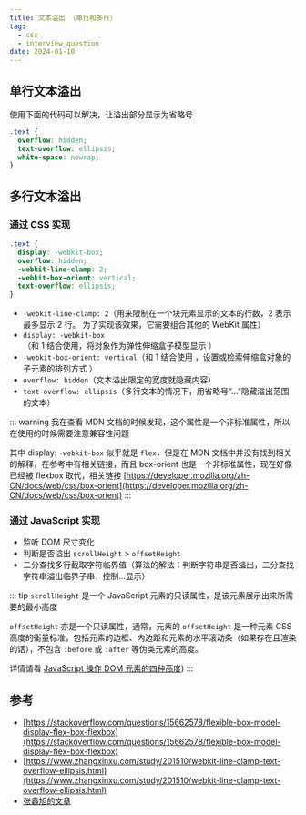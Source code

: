 ```yaml
---
title: 文本溢出 （单行和多行）
tag:
  - css
  - interview_question
date: 2024-01-10
---
```


## 单行文本溢出

使用下面的代码可以解决，让溢出部分显示为省略号

```css
.text {
  overflow: hidden;
  text-overflow: ellipsis;
  white-space: nowrap;
}
```

## 多行文本溢出

### 通过 CSS 实现

```css
.text {
  display: -webkit-box;
  overflow: hidden;
  -webkit-line-clamp: 2;
  -webkit-box-orient: vertical;
  text-overflow: ellipsis;
}
```

- `-webkit-line-clamp: 2`（用来限制在一个块元素显示的文本的行数，2 表示最多显示 2 行。 为了实现该效果，它需要组合其他的 WebKit 属性）
- `display: -webkit-box`（和 1 结合使用，将对象作为弹性伸缩盒子模型显示 ）
- `-webkit-box-orient: vertical`（和 1 结合使用 ，设置或检索伸缩盒对象的子元素的排列方式 ）
- `overflow: hidden`（文本溢出限定的宽度就隐藏内容）
- `text-overflow: ellipsis`（多行文本的情况下，用省略号“…”隐藏溢出范围的文本）

::: warning
我在查看 MDN 文档的时候发现，这个属性是一个非标准属性，所以在使用的时候需要注意兼容性问题

其中 display: `-webkit-box` 似乎就是 `flex`，但是在 MDN 文档中并没有找到相关的解释，在参考中有相关链接，而且 box-orient 也是一个非标准属性，现在好像已经被 flexbox 取代，相关链接 [https://developer.mozilla.org/zh-CN/docs/web/css/box-orient](https://developer.mozilla.org/zh-CN/docs/web/css/box-orient)
:::

### 通过 JavaScript 实现

- 监听 DOM 尺寸变化
- 判断是否溢出 `scrollHeight` > `offsetHeight`
- 二分查找多行截取字符临界值（算法的解法：判断字符串是否溢出，二分查找字符串溢出临界子串，控制...显示）

::: tip
`scrollHeight` 是一个 JavaScript 元素的只读属性，是该元素展示出来所需要的最小高度

`offsetHeight` 亦是一个只读属性，通常，元素的 `offsetHeight` 是一种元素 CSS 高度的衡量标准，包括元素的边框、内边距和元素的水平滚动条（如果存在且渲染的话），不包含 `:before` 或 `:after` 等伪类元素的高度。

详情请看 [JavaScript 操作 DOM 元素的四种高度](../javascript/dom_height.md))
:::

## 参考

- [https://stackoverflow.com/questions/15662578/flexible-box-model-display-flex-box-flexbox](https://stackoverflow.com/questions/15662578/flexible-box-model-display-flex-box-flexbox)
- [https://www.zhangxinxu.com/study/201510/webkit-line-clamp-text-overflow-ellipsis.html](https://www.zhangxinxu.com/study/201510/webkit-line-clamp-text-overflow-ellipsis.html)
- [张鑫旭的文章](https://www.zhangxinxu.com/wordpress/2009/09/%e5%85%b3%e4%ba%8e%e6%96%87%e5%ad%97%e5%86%85%e5%ae%b9%e6%ba%a2%e5%87%ba%e7%94%a8%e7%82%b9%e7%82%b9%e7%82%b9-%e7%9c%81%e7%95%a5%e5%8f%b7%e8%a1%a8%e7%a4%ba/)
